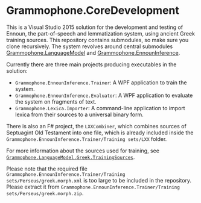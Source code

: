 # Grammophone.CoreDevelopment
This is a Visual Studio 2015 solution for the development and testing of Ennoun, the part-of-speech and lemmatization system, using ancient Greek training sources. This repository contains submodules, so make sure you clone recursively.
The system revolves around central submodules [Grammophone.LanguageModel](https://github.com/grammophone/Grammophone.LanguageModel) and [Grammophone.EnnounInference](https://github.com/grammophone/Grammophone.EnnounInference).

Currently there are three main projects producing executables in the solution:
* `Grammophone.EnnounInference.Trainer`: A WPF application to train the system.
* `Grammophone.EnnounInference.Evaluator`: A WPF application to evaluate the system on fragments of text.
* `Grammophone.Lexica.Importer`: A command-line application to import lexica from their sources to a universal binary form.

There is also an F# project, the `LXXCombiner`, which combines sources of Septuagint Old Testament into one file, which is already included inside the `Grammophone.EnnounInference.Trainer/Training sets/LXX` folder. 

For more information about the sources used for training, see [`Grammophone.LanguageModel.Greek.TrainingSources`](https://github.com/grammophone/Grammophone.LanguageModel.Greek.TrainingSources).

Please note that the required file `Grammophone.EnnounInference.Trainer/Training sets/Perseus/greek.morph.xml` is too large to be included in the repository.
Please extract it from `Grammophone.EnnounInference.Trainer/Training sets/Perseus/greek.morph.zip`.
